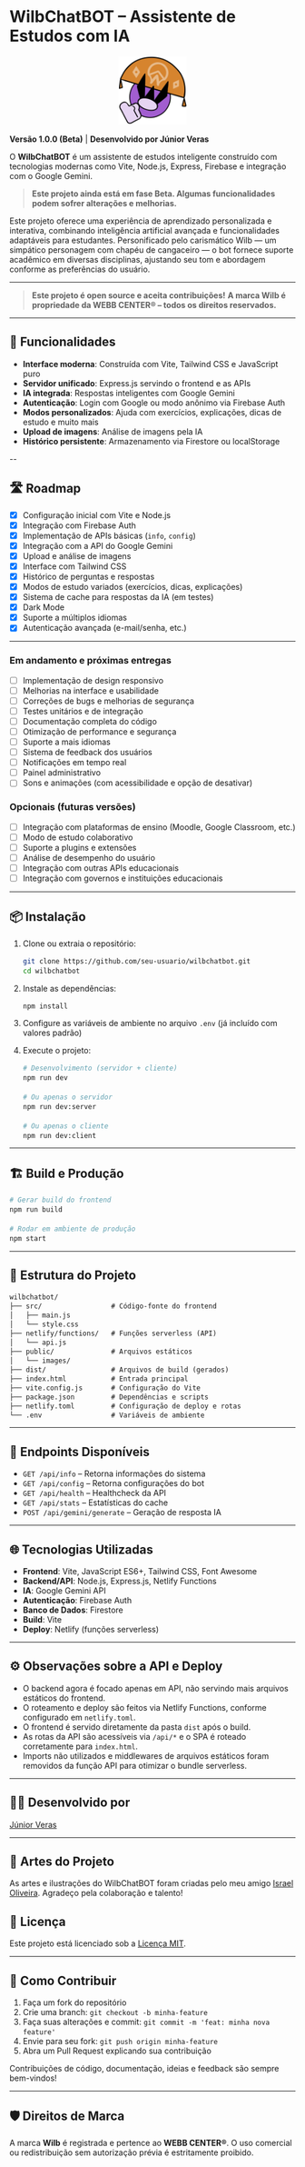 # WilbChatBOT – Assistente de Estudos com IA

<p align="center">
    <img src="./public/images/WilbAvatar.png" alt="WilbChatBOT Logo" width="120" />
</p>

**Versão 1.0.0 (Beta)** | **Desenvolvido por Júnior Veras**

O **WilbChatBOT** é um assistente de estudos inteligente construído com tecnologias modernas como Vite, Node.js, Express, Firebase e integração com o Google Gemini.

> **Este projeto ainda está em fase Beta. Algumas funcionalidades podem sofrer alterações e melhorias.**

Este projeto oferece uma experiência de aprendizado personalizada e interativa, combinando inteligência artificial avançada e funcionalidades adaptáveis para estudantes. Personificado pelo carismático Wilb — um simpático personagem com chapéu de cangaceiro — o bot fornece suporte acadêmico em diversas disciplinas, ajustando seu tom e abordagem conforme as preferências do usuário.

---

> **Este projeto é open source e aceita contribuições!**
> **A marca Wilb é propriedade da WEBB CENTER® – todos os direitos reservados.**

---

## 🚀 Funcionalidades

* **Interface moderna**: Construída com Vite, Tailwind CSS e JavaScript puro
* **Servidor unificado**: Express.js servindo o frontend e as APIs
* **IA integrada**: Respostas inteligentes com Google Gemini
* **Autenticação**: Login com Google ou modo anônimo via Firebase Auth
* **Modos personalizados**: Ajuda com exercícios, explicações, dicas de estudo e muito mais
* **Upload de imagens**: Análise de imagens pela IA
* **Histórico persistente**: Armazenamento via Firestore ou localStorage

--

## 🛣️ Roadmap

* [x] Configuração inicial com Vite e Node.js
* [x] Integração com Firebase Auth
* [x] Implementação de APIs básicas (`info`, `config`)
* [x] Integração com a API do Google Gemini
* [x] Upload e análise de imagens
* [x] Interface com Tailwind CSS
* [x] Histórico de perguntas e respostas
* [x] Modos de estudo variados (exercícios, dicas, explicações)
* [x] Sistema de cache para respostas da IA (em testes)
* [x] Dark Mode
* [x] Suporte a múltiplos idiomas
* [X] Autenticação avançada (e-mail/senha, etc.)

---

### Em andamento e próximas entregas

* [ ] Implementação de design responsivo
* [ ] Melhorias na interface e usabilidade
* [ ] Correções de bugs e melhorias de segurança
* [ ] Testes unitários e de integração
* [ ] Documentação completa do código
* [ ] Otimização de performance e segurança
* [ ] Suporte a mais idiomas
* [ ] Sistema de feedback dos usuários
* [ ] Notificações em tempo real
* [ ] Painel administrativo
* [ ] Sons e animações (com acessibilidade e opção de desativar)

### Opcionais (futuras versões)

* [ ] Integração com plataformas de ensino (Moodle, Google Classroom, etc.)
* [ ] Modo de estudo colaborativo
* [ ] Suporte a plugins e extensões
* [ ] Análise de desempenho do usuário
* [ ] Integração com outras APIs educacionais
* [ ] Integração com governos e instituições educacionais

---

## 📦 Instalação

1. Clone ou extraia o repositório:

   ```bash
   git clone https://github.com/seu-usuario/wilbchatbot.git
   cd wilbchatbot
   ```

2. Instale as dependências:

   ```bash
   npm install
   ```

3. Configure as variáveis de ambiente no arquivo `.env` (já incluído com valores padrão)

4. Execute o projeto:

   ```bash
   # Desenvolvimento (servidor + cliente)
   npm run dev

   # Ou apenas o servidor
   npm run dev:server

   # Ou apenas o cliente
   npm run dev:client
   ```

---

## 🏗️ Build e Produção

```bash
# Gerar build do frontend
npm run build

# Rodar em ambiente de produção
npm start
```

---

## 📁 Estrutura do Projeto

```
wilbchatbot/
├── src/                 # Código-fonte do frontend
│   ├── main.js
│   └── style.css
├── netlify/functions/   # Funções serverless (API)
│   └── api.js
├── public/              # Arquivos estáticos
│   └── images/
├── dist/                # Arquivos de build (gerados)
├── index.html           # Entrada principal
├── vite.config.js       # Configuração do Vite
├── package.json         # Dependências e scripts
├── netlify.toml         # Configuração de deploy e rotas
└── .env                 # Variáveis de ambiente
```

---

## 🔧 Endpoints Disponíveis

* `GET /api/info` – Retorna informações do sistema
* `GET /api/config` – Retorna configurações do bot
* `GET /api/health` – Healthcheck da API
* `GET /api/stats` – Estatísticas do cache
* `POST /api/gemini/generate` – Geração de resposta IA

---

## 🌐 Tecnologias Utilizadas

* **Frontend**: Vite, JavaScript ES6+, Tailwind CSS, Font Awesome
* **Backend/API**: Node.js, Express.js, Netlify Functions
* **IA**: Google Gemini API
* **Autenticação**: Firebase Auth
* **Banco de Dados**: Firestore
* **Build**: Vite
* **Deploy**: Netlify (funções serverless)

---

## ⚙️ Observações sobre a API e Deploy

- O backend agora é focado apenas em API, não servindo mais arquivos estáticos do frontend.
- O roteamento e deploy são feitos via Netlify Functions, conforme configurado em `netlify.toml`.
- O frontend é servido diretamente da pasta `dist` após o build.
- As rotas da API são acessíveis via `/api/*` e o SPA é roteado corretamente para `index.html`.
- Imports não utilizados e middlewares de arquivos estáticos foram removidos da função API para otimizar o bundle serverless.

---

## 👨‍💻 Desenvolvido por

[Júnior Veras](https://www.linkedin.com/in/juniorveras/)

---

## 🎨 Artes do Projeto

As artes e ilustrações do WilbChatBOT foram criadas pelo meu amigo [Israel Oliveira](https://www.instagram.com/israeloliveira003/). Agradeço pela colaboração e talento!

## 📄 Licença

Este projeto está licenciado sob a [Licença MIT](LICENSE).

---

## 🤝 Como Contribuir

1. Faça um fork do repositório
2. Crie uma branch: `git checkout -b minha-feature`
3. Faça suas alterações e commit: `git commit -m 'feat: minha nova feature'`
4. Envie para seu fork: `git push origin minha-feature`
5. Abra um Pull Request explicando sua contribuição

Contribuições de código, documentação, ideias e feedback são sempre bem-vindos!

---

## 🛡️ Direitos de Marca

A marca **Wilb** é registrada e pertence ao **WEBB CENTER®**. O uso comercial ou redistribuição sem autorização prévia é estritamente proibido.